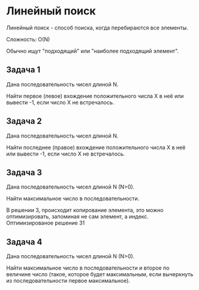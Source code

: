 # Линейный поиск

Линейный поиск - способ поиска, когда перебираются все элементы.

Сложность: O(N)

Обычно ищут "подходящий" или "наиболее подходящий элемент".

## Задача 1

Дана последовательность чисел длиной N.

Найти первое (левое) вхождение положительного числа X в неё или вывести -1, если число X не встречалось.

## Задача 2

Дана последовательность чисел длиной N.

Найти последнее (правое) вхождение положительного числа X в неё или вывести -1, если число X не встречалось.

## Задача 3

Дана последовательность чисел длиной N (N>0).

Найти максимальное число в последовательности.

В решении 3, происходит копирование элемента, это можно оптимизировать, запоминая не сам элемент, а индекс. Оптимизированое решение 31

## Задача 4

Дана последовательность чисел длиной N (N>0).

Найти максимальное число в последовательности и второе по величине число (такое, которое будет максимальным, если вычеркнуть из последовательности первое максимальное).
